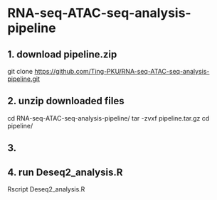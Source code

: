 # RNA-seq-ATAC-seq-analysis-pipeline

## 1. download pipeline.zip 
git clone https://github.com/Ting-PKU/RNA-seq-ATAC-seq-analysis-pipeline.git

## 2. unzip downloaded files
cd RNA-seq-ATAC-seq-analysis-pipeline/
tar -zvxf pipeline.tar.gz
cd pipeline/

## 3. 
## 4. run Deseq2_analysis.R
Rscript Deseq2_analysis.R

